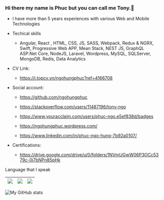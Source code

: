 ### Hi there my name is Phuc but you can call me Tony.👋

- I have more than 5 years experiences with various Web and Mobile Technologies

- Techical skills

  + Angular, React , HTML, CSS, JS, SASS, Webpack, Redux & NGRX, Swift, Progressive Web APP, Mean Stack, NEST JS, GraphQL ASP.Net Core, NodeJS, Laravel, Wordpress, MySQL, SQLServer, MongoDB, Redis, Data Analytics

- CV Link:
  + https://i.topcv.vn/ngohungphuc?ref=4166708

- Social account:
  +	https://github.com/ngohungphuc
  
  +	https://stackoverflow.com/users/11487196/tony-ngo
  
  +	https://www.youracclaim.com/users/phuc-ngo.e5ef838d/badges
  
  +	https://ngohungphuc.wordpress.com/

  +	https://www.linkedin.com/in/phuc-ngo-hung-7b92a0107/

- Certifications:
  + https://drive.google.com/drive/u/0/folders/1NVmUGwW06P3OCc5379c-0j7bNPn85pHk
  
Language that I speak

| <img src="https://ngohungphuc.files.wordpress.com/2020/06/uk.png?w=64"/> | <img src="https://ngohungphuc.files.wordpress.com/2020/06/flag-2.png?w=64"/> | <img src="https://ngohungphuc.files.wordpress.com/2020/06/flag-1.png?w=64"/> |
| ------ | ------ | ------ |

![My GitHub stats](https://github-readme-stats.vercel.app/api?username=ngohungphuc&show_icons=true&count_private=true&theme=algolia)
